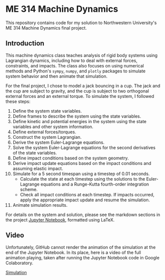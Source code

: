 # ME 314 Machine Dynamics
This repository contains code for my solution to Northwestern University's ME 314 Machine Dynamics final project.

## Introduction
This machine dynamics class teaches analysis of rigid body systems using Lagrangian dynamics, including how to deal with external forces, constraints, and impacts. The class also focuses on using numerical methods and Python's `sympy`, `numpy`, and `plotly` packages to simulate system behavior and then animate that simulation.

For the final project, I chose to model a jack bouncing in a cup. The jack and the cup are subject to gravity, and the cup is subject to two orthogonal external forces and an external torque. To simulate the system, I followed these steps:
1. Define the system state variables.
2. Define frames to describe the system using the state variables.
3. Define kinetic and potential energies in the system using the state variables and other system information.
4. Define external forces/torques.
5. Construct the system Lagrangian.
6. Derive the system Euler-Lagrange equations.
7. Solve the system Euler-Lagrange equations for the second derivatives of the state variables.
8. Define impact conditions based on the system geometry.
9. Derive impact update equations based on the impact conditions and assuming elastic impact.
10. Simulate for a 5 second timespan using a timestep of 0.01 seconds.
    - Calculate the state at each timestep using the solutions to the Euler-Lagrange equations and a Runge-Kutta fourth-order integration scheme.
    - Check all impact conditions at each timestep. If impacts occurred, apply the appropriate impact update and resume the simulation.
11. Animate simulation results.

For details on the system and solution, please see the markdown sections in the project [Jupyter Notebook](final.ipynb), formatted using LaTeX.

## Video
Unfortunately, GitHub cannot render the animation of the simulation at the end of the Jupyter Notebook. In its place, here is a video of the full animation playing, taken after running the Jupyter Notebook code in Google Colaboratory.

[Simulation](https://user-images.githubusercontent.com/113186159/208041850-f88f407a-2f75-4c51-b43a-8c307adc4ab3.mp4)